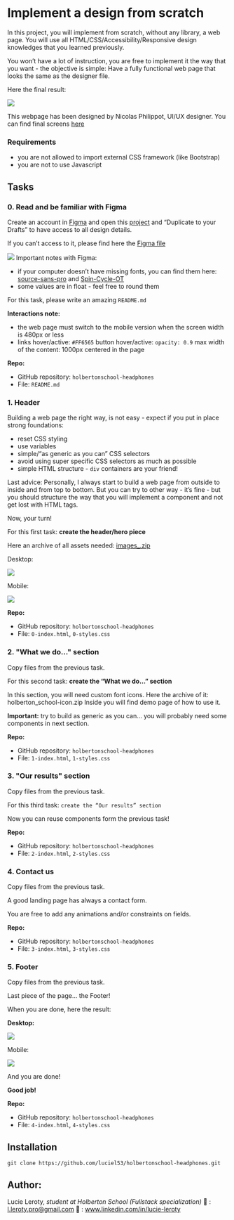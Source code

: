 # Implement a design from scratch


In this project, you will implement from scratch, without any library, a web page. You will use all HTML/CSS/Accessibility/Responsive design knowledges that you learned previously.

You won’t have a lot of instruction, you are free to implement it the way that you want - the objective is simple: Have a fully functional web page that looks the same as the designer file.

Here the final result:

![](https://zupimages.net/up/23/28/5i6c.jpg)

This webpage has been designed by Nicolas Philippot, UI/UX designer. You can find final screens [here](https://intranet-projects-files.s3.amazonaws.com/holbertonschool-webstack/622/Archive.zip)

### Requirements

+ you are not allowed to import external CSS framework (like Bootstrap)
+ you are not to use Javascript

## Tasks

### 0. Read and be familiar with Figma

Create an account in [Figma](https://intranet.hbtn.io/rltoken/y6_o1T-HtCyTAGuOJqdA_g) and open this [project](https://intranet.hbtn.io/rltoken/SpYRV14tPxTZJSjU2Eoh4A) and “Duplicate to your Drafts” to have access to all design details.

If you can’t access to it, please find here the [Figma file](https://intranet.hbtn.io/rltoken/tWEPFyHyXyNO9Xfi2Er2EA)

![](https://zupimages.net/up/23/34/zjky.png)
Important notes with Figma:

- if your computer doesn’t have missing fonts, you can find them here: [source-sans-pro](https://intranet.hbtn.io/rltoken/yvx4-XkjAQJgHlN6RAoKWQ) and [Spin-Cycle-OT](https://intranet.hbtn.io/rltoken/Jw0FKYKB6l5_2Koto0duTA)
- some values are in float - feel free to round them

For this task, please write an amazing `README.md`

**Interactions note:**

- the web page must switch to the mobile version when the screen width is 480px or less
- links hover/active: `#FF6565`
    button hover/active: `opacity: 0.9`
    max width of the content: 1000px centered in the page

**Repo:**

- GitHub repository: `holbertonschool-headphones`
- File: `README.md`


### 1. Header

Building a web page the right way, is not easy - expect if you put in place strong foundations:

+ reset CSS styling
+ use variables
+ simple/“as generic as you can” CSS selectors
+ avoid using super specific CSS selectors as much as possible
+ simple HTML structure - `div` containers are your friend!

Last advice: Personally, I always start to build a web page from outside to inside and from top to bottom. But you can try to other way - it’s fine - but you should structure the way that you will implement a component and not get lost with HTML tags.

Now, your turn!

For this first task: **create the header/hero piece**

Here an archive of all assets needed: [images_.zip](https://s3.eu-west-3.amazonaws.com/hbtn.intranet/uploads/misc/2020/3/d1597894d79386c83b9b.zip?X-Amz-Algorithm=AWS4-HMAC-SHA256&X-Amz-Credential=AKIA4MYA5JM5DUTZGMZG%2F20230826%2Feu-west-3%2Fs3%2Faws4_request&X-Amz-Date=20230826T150001Z&X-Amz-Expires=345600&X-Amz-SignedHeaders=host&X-Amz-Signature=9e128806acc2674029b9c14ac55cbc8b7ba547614eef0e3ad52c5bddee60be74)

Desktop:

![](https://zupimages.net/up/23/34/vzty.gif)

Mobile:

![](https://zupimages.net/up/23/34/l5fw.gif)

**Repo:**

+ GitHub repository: `holbertonschool-headphones`
+ File: `0-index.html`, `0-styles.css`


### 2. "What we do..." section

Copy files from the previous task.

For this second task: **create the “What we do…” section**

In this section, you will need custom font icons. Here the archive of it: holberton_school-icon.zip Inside you will find demo page of how to use it.

**Important:** try to build as generic as you can… you will probably need some components in next section.

**Repo:**

- GitHub repository: `holbertonschool-headphones`
- File: `1-index.html`, `1-styles.css`


### 3. "Our results" section

Copy files from the previous task.

For this third task: `create the “Our results” section`

Now you can reuse components form the previous task!

**Repo:**

+ GitHub repository: `holbertonschool-headphones`
+ File: `2-index.html`, `2-styles.css`


### 4. Contact us

Copy files from the previous task.

A good landing page has always a contact form.

You are free to add any animations and/or constraints on fields.

**Repo:**

- GitHub repository: `holbertonschool-headphones`
- File: `3-index.html`, `3-styles.css`


### 5. Footer

Copy files from the previous task.

Last piece of the page… the Footer!

When you are done, here the result:

**Desktop:**

![](https://zupimages.net/up/23/34/hiy2.gif)

Mobile:

![](https://zupimages.net/up/23/34/nq1e.gif)

And you are done!

**Good job!**

**Repo:**

+ GitHub repository: `holbertonschool-headphones`
+ File: `4-index.html`, `4-styles.css`


## Installation

`git clone https://github.com/luciel53/holbertonschool-headphones.git`


## Author:

Lucie Leroty, *student at Holberton School (Fullstack specialization)*
:email: : l.leroty.pro@gmail.com
:link: : www.linkedin.com/in/lucie-leroty
